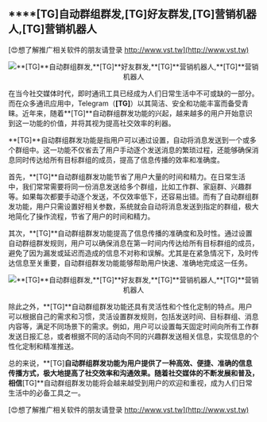 ## ****[TG]**自动群组群发,**[TG]**好友群发,**[TG]**营销机器人,**[TG]**营销机器人**

[😍想了解推广相关软件的朋友请登录 http://www.vst.tw](http://www.vst.tw)

 <center><img src="https://vst.tw/MP4/tuiguang/png/2.png" alt="**[TG]**自动群组群发,**[TG]**好友群发,**[TG]**营销机器人,**[TG]**营销机器人"></center>

在当今社交媒体时代，即时通讯工具已经成为人们日常生活中不可或缺的一部分。而在众多通讯应用中，Telegram（**[TG]**）以其简洁、安全和功能丰富而备受青睐。近年来，随着**[TG]**自动群组群发功能的兴起，越来越多的用户开始意识到这一功能的价值，并将其视为提高社交效率的利器。

**[TG]**自动群组群发功能是指用户可以通过设置，自动将消息发送到一个或多个群组中。这一功能不仅省去了用户手动逐个发送消息的繁琐过程，还能够确保消息同时传达给所有目标群组的成员，提高了信息传播的效率和准确度。

首先，**[TG]**自动群组群发功能节省了用户大量的时间和精力。在日常生活中，我们常常需要将同一份消息发送给多个群组，比如工作群、家庭群、兴趣群等。如果每次都要手动逐个发送，不仅效率低下，还容易出错。而有了自动群组群发功能，用户只需设置好相关参数，系统就会自动将消息发送到指定的群组，极大地简化了操作流程，节省了用户的时间和精力。

其次，**[TG]**自动群组群发功能提高了信息传播的准确度和及时性。通过设置自动群组群发规则，用户可以确保消息在第一时间内传达给所有目标群组的成员，避免了因为漏发或延迟而造成的信息不对称和误解。尤其是在紧急情况下，及时传达信息至关重要，自动群组群发功能能够帮助用户快速、准确地完成这一任务。

 <center><img src="https://vst.tw/MP4/tuiguang/png/6.png" alt="**[TG]**自动群组群发,**[TG]**好友群发,**[TG]**营销机器人,**[TG]**营销机器人"></center>

除此之外，**[TG]**自动群组群发功能还具有灵活性和个性化定制的特点。用户可以根据自己的需求和习惯，灵活设置群发规则，包括发送时间、目标群组、消息内容等，满足不同场景下的需求。例如，用户可以设置每天固定时间向所有工作群发送日报汇总，或者根据不同的活动向不同的兴趣群发送相关信息，实现信息的个性化定制和精准推送。

总的来说，**[TG]**自动群组群发功能为用户提供了一种高效、便捷、准确的信息传播方式，极大地提高了社交效率和沟通效果。随着社交媒体的不断发展和普及，相信**[TG]**自动群组群发功能将会越来越受到用户的欢迎和重视，成为人们日常生活中的必备工具之一。

[😍想了解推广相关软件的朋友请登录 http://www.vst.tw](http://www.vst.tw)



